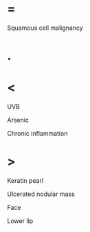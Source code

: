 # =

Squamous cell malignancy

# .

# <

UVB

Arsenic

Chronic inflammation

# >

Keratin pearl

Ulcerated nodular mass

Face

Lower lip
